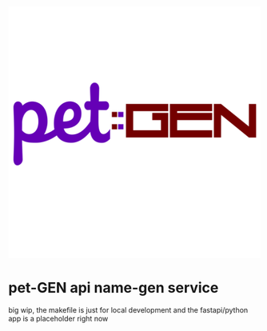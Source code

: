 ![pet-gen](static/pet-gen-large.svg)
# pet-GEN api name-gen service 

big wip, the makefile is just for local development and the fastapi/python
app is a placeholder right now  
